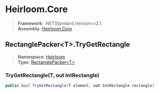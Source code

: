 # Heirloom.Core

> **Framework**: .NETStandard,Version=v2.1  
> **Assembly**: [Heirloom.Core][0]  

## RectanglePacker\<T>.TryGetRectangle

> **Namespace**: [Heirloom][0]  
> **Type**: [RectanglePacker\<T>][1]  

### TryGetRectangle(T, out IntRectangle)

```cs
public bool TryGetRectangle(T element, out IntRectangle rectangle)
```

[0]: ../../../Heirloom.Core.md
[1]: ../RectanglePacker[T].md
